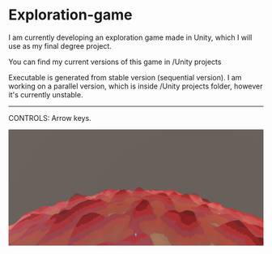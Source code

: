 # Exploration-game
I am currently developing an exploration game made in Unity, which I will use as my final degree project.

You can find my current versions of this game in /Unity projects

Executable is generated from stable version (sequential version). I am working on a parallel version, which is inside /Unity projects folder, however it's currently unstable.

-------------------------------------------------------------------------------------------------------------------------------------------------

CONTROLS: Arrow keys.

![Screenshot](image.PNG)
